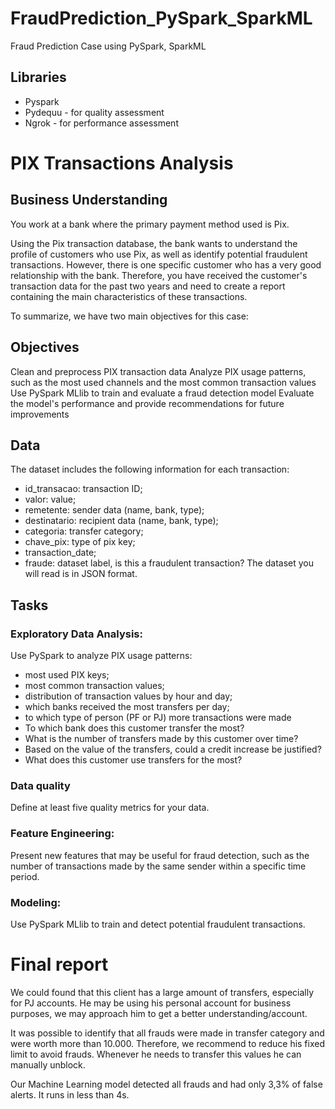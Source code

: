 # FraudPrediction_PySpark_SparkML
Fraud Prediction Case using PySpark, SparkML

## Libraries
- Pyspark
- Pydequu - for quality assessment
- Ngrok - for performance assessment

# **PIX Transactions Analysis**

## Business Understanding
You work at a bank where the primary payment method used is Pix.

Using the Pix transaction database, the bank wants to understand the profile of customers who use Pix, as well as identify potential fraudulent transactions. However, there is one specific customer who has a very good relationship with the bank. Therefore, you have received the customer's transaction data for the past two years and need to create a report containing the main characteristics of these transactions.

To summarize, we have two main objectives for this case:

## Objectives
Clean and preprocess PIX transaction data
Analyze PIX usage patterns, such as the most used channels and the most common transaction values
Use PySpark MLlib to train and evaluate a fraud detection model
Evaluate the model's performance and provide recommendations for future improvements

## Data
The dataset includes the following information for each transaction:
- id_transacao: transaction ID;
- valor: value;
- remetente: sender data (name, bank, type);
- destinatario: recipient data (name, bank, type);
- categoria: transfer category;
- chave_pix: type of pix key;
- transaction_date;
- fraude: dataset label, is this a fraudulent transaction?
The dataset you will read is in JSON format.

## Tasks
### Exploratory Data Analysis:
Use PySpark to analyze PIX usage patterns:
- most used PIX keys;
- most common transaction values;
- distribution of transaction values by hour and day;
- which banks received the most transfers per day;
- to which type of person (PF or PJ) more transactions were made
- To which bank does this customer transfer the most?
- What is the number of transfers made by this customer over time?
- Based on the value of the transfers, could a credit increase be justified?
- What does this customer use transfers for the most?

### Data quality
Define at least five quality metrics for your data.

### Feature Engineering:
Present new features that may be useful for fraud detection, such as the number of transactions made by the same sender within a specific time period.

### Modeling:
Use PySpark MLlib to train and detect potential fraudulent transactions.

# Final report
We could found that this client has a large amount of transfers, especially for PJ accounts. He may be using his personal account for business purposes, we may approach him to get a better understanding/account.

It was possible to identify that all frauds were made in transfer category and were worth more than 10.000. Therefore, we recommend to reduce his fixed limit to avoid frauds. Whenever he needs to transfer this values he can manually unblock.

Our Machine Learning model detected all frauds and had only 3,3% of false alerts. It runs in less than 4s.





